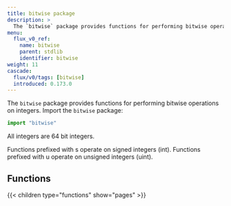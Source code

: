 ```yaml
---
title: bitwise package
description: >
  The `bitwise` package provides functions for performing bitwise operations on integers.
menu:
  flux_v0_ref:
    name: bitwise 
    parent: stdlib
    identifier: bitwise
weight: 11
cascade:
  flux/v0/tags: [bitwise]
  introduced: 0.173.0
---
```


<!------------------------------------------------------------------------------

IMPORTANT: This page was generated from comments in the Flux source code. Any
edits made directly to this page will be overwritten the next time the
documentation is generated. 

To make updates to this documentation, update the comments above the package
declaration in the Flux source code:

https://github.com/influxdata/flux/blob/master/stdlib/bitwise/bitwise.flux

Contributing to Flux: https://github.com/influxdata/flux#contributing
Fluxdoc syntax: https://github.com/influxdata/flux/blob/master/docs/fluxdoc.md

------------------------------------------------------------------------------->

The `bitwise` package provides functions for performing bitwise operations on integers.
Import the `bitwise` package:

```js
import "bitwise"
```

All integers are 64 bit integers.

Functions prefixed with s operate on signed integers (int).
Functions prefixed with u operate on unsigned integers (uint).


## Functions

{{< children type="functions" show="pages" >}}
